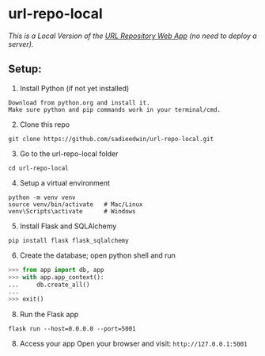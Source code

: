 # url-repo-local
_This is a Local Version of the [URL Repository Web App](https://github.com/sadieedwin/url-repo/tree/main) (no need to deploy a server)._

## Setup: 

1. Install Python (if not yet installed)
```text
Download from python.org and install it.
Make sure python and pip commands work in your terminal/cmd.
```
2. Clone this repo
```
git clone https://github.com/sadieedwin/url-repo-local.git
```
3. Go to the url-repo-local folder
```
cd url-repo-local
```
4. Setup a virtual environment

```
python -m venv venv
source venv/bin/activate   # Mac/Linux
venv\Scripts\activate      # Windows
```
5. Install Flask and SQLAlchemy
```
pip install flask flask_sqlalchemy
```
6. Create the database; open python shell and run
```python
>>> from app import db, app
>>> with app.app_context():
...     db.create_all()
... 
>>> exit()
```
8. Run the Flask app
```
flask run --host=0.0.0.0 --port=5001
```
8. Access your app Open your browser and visit: `http://127.0.0.1:5001`

